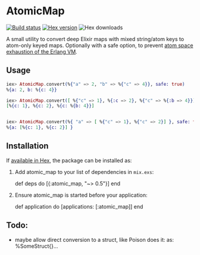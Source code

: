 # AtomicMap

[![Build status](https://travis-ci.org/ruby2elixir/atomic_map.svg "Build status")](https://travis-ci.org/ruby2elixir/atomic_map)
[![Hex version](https://img.shields.io/hexpm/v/atomic_map.svg "Hex version")](https://hex.pm/packages/atomic_map)
![Hex downloads](https://img.shields.io/hexpm/dt/atomic_map.svg "Hex downloads")


A small utility to convert deep Elixir maps with mixed string/atom keys to atom-only keyed maps. Optionally with a safe option, to prevent [atom space exhaustion of the Erlang VM](https://erlangcentral.org/wiki/index.php?title=String_Conversion_To_Atom).

## Usage


```elixir
iex> AtomicMap.convert(%{"a" => 2, "b" => %{"c" => 4}}, safe: true)
%{a: 2, b: %{c: 4}}

iex> AtomicMap.convert([ %{"c" => 1}, %{:c => 2}, %{"c" => %{:b => 4}}], safe: true]
[%{c: 1}, %{c: 2}, %{c: %{b: 4}}]


iex> AtomicMap.convert(%{ "a" => [ %{"c" => 1}, %{"c" => 2}] }, safe: true]
%{a: [%{c: 1}, %{c: 2}] }

```


## Installation

If [available in Hex](https://hex.pm/docs/publish), the package can be installed as:

  1. Add atomic_map to your list of dependencies in `mix.exs`:

        def deps do
          [{:atomic_map, "~> 0.5"}]
        end

  2. Ensure atomic_map is started before your application:

        def application do
          [applications: [:atomic_map]]
        end


## Todo:
  - maybe allow direct conversion to a struct, like Poison does it: as: %SomeStruct{}...
